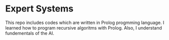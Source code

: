 # Expert Systems

This repo includes codes which are written in Prolog progmming language. I learned how to program recursive algoritms with Prolog. Also, I understand fundementals of the AI.
